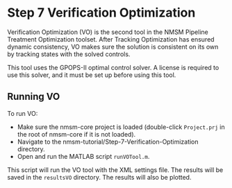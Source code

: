 # Step 7 Verification Optimization

Verification Optimization (VO) is the second tool in the NMSM Pipeline Treatment Optimization toolset. After Tracking Optimization has ensured dynamic consistency, VO makes sure the solution is consistent on its own by tracking states with the solved controls.  

This tool uses the GPOPS-II optimal control solver. A license is required to use this solver, and it must be set up before using this tool. 

## Running VO

To run VO:

- Make sure the nmsm-core project is loaded (double-click `Project.prj` in the root of nmsm-core if it is not loaded).
- Navigate to the nmsm-tutorial/Step-7-Verification-Optimization directory.
- Open and run the MATLAB script `runVOTool.m`.

This script will run the VO tool with the XML settings file. The results will be saved in the `resultsVO` directory. The results will also be plotted.